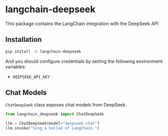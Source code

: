 # langchain-deepseek

This package contains the LangChain integration with the DeepSeek API

## Installation

```bash
pip install -U langchain-deepseek
```

And you should configure credentials by setting the following environment variables:

* `DEEPSEEK_API_KEY`

## Chat Models

`ChatDeepSeek` class exposes chat models from DeepSeek.

```python
from langchain_deepseek import ChatDeepSeek

llm = ChatDeepSeek(model="deepseek-chat")
llm.invoke("Sing a ballad of LangChain.")
```
